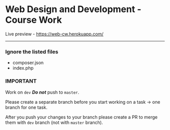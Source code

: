#  Web Design and Development - Course Work
Live preview - https://web-cw.herokuapp.com/
<br>
<hr>  

### Ignore the listed files 
<ul>
<li>composer.json</li>
<li>index.php</li>
</ul>

### IMPORTANT
Work on `dev` ***Do not*** push to `master`. 

Please create a separate branch before you start working on a task -> one branch for one task.

After you push your changes to your branch please create a PR to merge them with `dev` branch (not with `master` branch).
